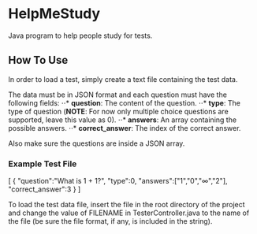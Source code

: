 # HelpMeStudy
Java program to help people study for tests.

## How To Use
In order to load a test, simply create a text file containing the test data.

The data must be in JSON format and each question must have the following fields:
⋅⋅* **question**: The content of the question.
⋅⋅* **type**: The type of question (**NOTE**: For now only multiple choice questions are supported, leave this value as 0).
⋅⋅* **answers**: An array containing the possible answers.
⋅⋅* **correct_answer**: The index of the correct answer.

Also make sure the questions are inside a JSON array.

### Example Test File
[
	{
		"question":"What is 1 + 1?",
		"type":0,
		"answers":["1","0","∞","2"],
		"correct_answer":3
	}
]

To load the test data file, insert the file in the root directory of the project and change the value of FILENAME in TesterController.java to the name of the file (be sure the file format, if any, is included in the string).
